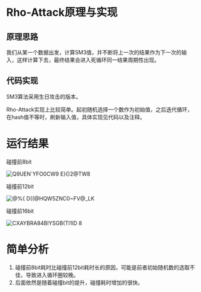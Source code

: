# Rho-Attack原理与实现
## 原理思路

我们从某一个数据出发，计算SM3值，并不断将上一次的结果作为下一次的输入，这样计算下去，最终结果会进入死循环同一结果周期性出现。

## 代码实现

SM3算法采用生日攻击的版本。

Rho-Attack实现上比较简单。起初随机选择一个数作为初始值，之后迭代循环，在hash值不等时，刷新输入值，具体实现见代码以及注释。

# 运行结果
碰撞前8bit

![Q9UEN`YFO0CW9 E}{)2@TW8](https://user-images.githubusercontent.com/71619888/181810459-23e9fad6-35ca-4dc4-a68b-d2575cb2c339.png)

碰撞前12bit

![@%{ D((@HQW5ZNC0~FV@_LK](https://user-images.githubusercontent.com/71619888/181810487-f1583158-7d66-41e3-8011-5d89f8f11775.png)

碰撞前16bit

![CXAYBRA84BIYSGB(TI1ID 8](https://user-images.githubusercontent.com/71619888/181810511-178529ee-5534-4c94-9330-b600eb99dbd5.png)

# 简单分析
1. 碰撞前8bit耗时比碰撞前12bit耗时长的原因，可能是前者初始随机数的选取不佳，导致进入循环圈较晚。
2. 后面依然是随着碰撞bit的提升，碰撞耗时增加的很快。
